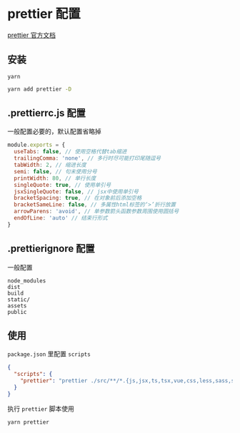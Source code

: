 # prettier 配置

[prettier 官方文档](https://prettier.io/)

## 安装

`yarn`

```sh
yarn add prettier -D
```

## .prettierrc.js 配置

一般配置必要的，默认配置省略掉

```js
module.exports = {
  useTabs: false, // 使用空格代替tab缩进
  trailingComma: 'none', // 多行时尽可能打印尾随逗号
  tabWidth: 2, // 缩进长度
  semi: false, // 句末使用分号
  printWidth: 80, // 单行长度
  singleQuote: true, // 使用单引号
  jsxSingleQuote: false, // jsx中使用单引号
  bracketSpacing: true, // 在对象前后添加空格
  bracketSameLine: false, // 多属性html标签的‘>’折行放置
  arrowParens: 'avoid', // 单参数箭头函数参数周围使用圆括号
  endOfLine: 'auto' // 结束行形式
}
```

## .prettierignore 配置

一般配置

```
node_modules
dist
build
static/
assets
public
```

## 使用

`package.json` 里配置 `scripts`

```json
{
  "scripts": {
    "prettier": "prettier ./src/**/*.{js,jsx,ts,tsx,vue,css,less,sass,scss} --write"
  }
}
```

执行 `prettier` 脚本使用

```sh
yarn prettier
```
